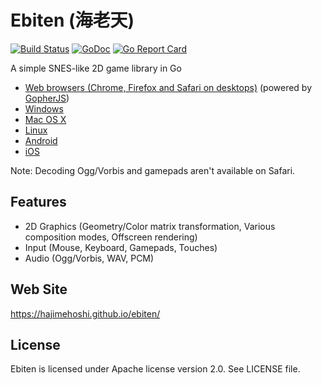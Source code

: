 # Ebiten (海老天)

[![Build Status](https://travis-ci.org/hajimehoshi/ebiten.svg?branch=master)](https://travis-ci.org/hajimehoshi/ebiten)
[![GoDoc](https://godoc.org/github.com/hajimehoshi/ebiten?status.svg)](http://godoc.org/github.com/hajimehoshi/ebiten)
[![Go Report Card](https://goreportcard.com/badge/github.com/hajimehoshi/ebiten)](https://goreportcard.com/report/github.com/hajimehoshi/ebiten)

A simple SNES-like 2D game library in Go

* [Web browsers (Chrome, Firefox and Safari on desktops)](https://github.com/hajimehoshi/ebiten/wiki/Web-Browsers) (powered by [GopherJS](http://gopherjs.org/))
* [Windows](https://github.com/hajimehoshi/ebiten/wiki/Windows)
* [Mac OS X](https://github.com/hajimehoshi/ebiten/wiki/Mac-OS-X)
* [Linux](https://github.com/hajimehoshi/ebiten/wiki/Linux)
* [Android](https://github.com/hajimehoshi/ebiten/wiki/Android)
* [iOS](https://github.com/hajimehoshi/ebiten/wiki/iOS)

Note: Decoding Ogg/Vorbis and gamepads aren't available on Safari.

## Features

* 2D Graphics (Geometry/Color matrix transformation, Various composition modes, Offscreen rendering)
* Input (Mouse, Keyboard, Gamepads, Touches)
* Audio (Ogg/Vorbis, WAV, PCM)

## Web Site

https://hajimehoshi.github.io/ebiten/

## License

Ebiten is licensed under Apache license version 2.0. See LICENSE file.
